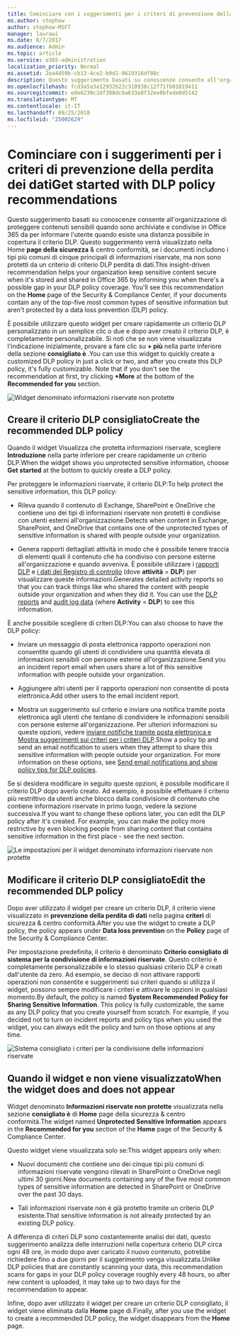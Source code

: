 ```yaml
---
title: Cominciare con i suggerimenti per i criteri di prevenzione della perdita dei dati
ms.author: stephow
author: stephow-MSFT
manager: laurawi
ms.date: 8/7/2017
ms.audience: Admin
ms.topic: article
ms.service: o365-administration
localization_priority: Normal
ms.assetid: 2ea4459b-cb13-4ce2-b9d1-0619316df88c
description: Questo suggerimento basati su conoscenze consente all'organizzazione di proteggere contenuti sensibili quando sono archiviate e condivise in Office 365 da per informare l'utente quando esiste una distanza possibile in copertura il criterio DLP. Questo suggerimento verrà visualizzato nella Home page della sicurezza &amp; centro conformità, se i documenti contengano uno dei tipi principali cinque più comuni di informazioni riservate, ma non sono protetti da un criterio DLP.
ms.openlocfilehash: fcd3a5a3a12932b22c310938c12f71fb01019411
ms.sourcegitcommit: ede6230c2df398dc0a633e8f32ee0bfede0d5142
ms.translationtype: MT
ms.contentlocale: it-IT
ms.lasthandoff: 09/25/2018
ms.locfileid: "25002629"
---
```

# <a name="get-started-with-dlp-policy-recommendations"></a><span data-ttu-id="b90a0-104">Cominciare con i suggerimenti per i criteri di prevenzione della perdita dei dati</span><span class="sxs-lookup"><span data-stu-id="b90a0-104">Get started with DLP policy recommendations</span></span>

<span data-ttu-id="b90a0-p102">Questo suggerimento basati su conoscenze consente all'organizzazione di proteggere contenuti sensibili quando sono archiviate e condivise in Office 365 da per informare l'utente quando esiste una distanza possibile in copertura il criterio DLP. Questo suggerimento verrà visualizzato nella Home **page della sicurezza** &amp; centro conformità, se i documenti includono i tipi più comuni di cinque principali di informazioni riservate, ma non sono protetti da un criterio di criterio DLP perdita di dati.</span><span class="sxs-lookup"><span data-stu-id="b90a0-p102">This insight-driven recommendation helps your organization keep sensitive content secure when it's stored and shared in Office 365 by informing you when there's a possible gap in your DLP policy coverage. You'll see this recommendation on the **Home** page of the Security &amp; Compliance Center, if your documents contain any of the top-five most common types of sensitive information but aren't protected by a data loss prevention (DLP) policy.</span></span> 
  
<span data-ttu-id="b90a0-p103">È possibile utilizzare questo widget per creare rapidamente un criterio DLP personalizzato in un semplice clic o due e dopo aver creato il criterio DLP, è completamente personalizzabile. Si noti che se non viene visualizzata l'indicazione inizialmente, provare a fare clic su **+ più** nella parte inferiore della sezione **consigliato è** .</span><span class="sxs-lookup"><span data-stu-id="b90a0-p103">You can use this widget to quickly create a customized DLP policy in just a click or two, and after you create this DLP policy, it's fully customizable. Note that if you don't see the recommendation at first, try clicking **+More** at the bottom of the **Recommended for you** section.</span></span> 
  
![Widget denominato informazioni riservate non protette](media/91bc04d2-6eff-4294-8b73-b2d56d26ffc4.png)
  
## <a name="create-the-recommended-dlp-policy"></a><span data-ttu-id="b90a0-110">Creare il criterio DLP consigliato</span><span class="sxs-lookup"><span data-stu-id="b90a0-110">Create the recommended DLP policy</span></span>

<span data-ttu-id="b90a0-111">Quando il widget Visualizza che protetta informazioni riservate, scegliere **Introduzione** nella parte inferiore per creare rapidamente un criterio DLP.</span><span class="sxs-lookup"><span data-stu-id="b90a0-111">When the widget shows you unprotected sensitive information, choose **Get started** at the bottom to quickly create a DLP policy.</span></span> 
  
<span data-ttu-id="b90a0-112">Per proteggere le informazioni riservate, il criterio DLP:</span><span class="sxs-lookup"><span data-stu-id="b90a0-112">To help protect the sensitive information, this DLP policy:</span></span>
  
- <span data-ttu-id="b90a0-113">Rileva quando il contenuto di Exchange, SharePoint e OneDrive che contiene uno dei tipi di informazioni riservate non protetti è condivise con utenti esterni all'organizzazione.</span><span class="sxs-lookup"><span data-stu-id="b90a0-113">Detects when content in Exchange, SharePoint, and OneDrive that contains one of the unprotected types of sensitive information is shared with people outside your organization.</span></span>
    
- <span data-ttu-id="b90a0-p104">Genera rapporti dettagliati attività in modo che è possibile tenere traccia di elementi quali il contenuto che ha condiviso con persone esterne all'organizzazione e quando avveniva. È possibile utilizzare i [rapporti DLP](view-the-dlp-reports.md) e [i dati del Registro di controllo](search-the-audit-log-in-security-and-compliance.md) (dove **attività** = **DLP**) per visualizzare queste informazioni.</span><span class="sxs-lookup"><span data-stu-id="b90a0-p104">Generates detailed activity reports so that you can track things like who shared the content with people outside your organization and when they did it. You can use the [DLP reports](view-the-dlp-reports.md) and [audit log data](search-the-audit-log-in-security-and-compliance.md) (where **Activity** = **DLP**) to see this information.</span></span>
    
<span data-ttu-id="b90a0-116">È anche possibile scegliere di criteri DLP:</span><span class="sxs-lookup"><span data-stu-id="b90a0-116">You can also choose to have the DLP policy:</span></span>
  
- <span data-ttu-id="b90a0-117">Inviare un messaggio di posta elettronica rapporto operazioni non consentite quando gli utenti di condividere una quantità elevata di informazioni sensibili con persone esterne all'organizzazione.</span><span class="sxs-lookup"><span data-stu-id="b90a0-117">Send you an incident report email when users share a lot of this sensitive information with people outside your organization.</span></span>
    
- <span data-ttu-id="b90a0-118">Aggiungere altri utenti per il rapporto operazioni non consentite di posta elettronica.</span><span class="sxs-lookup"><span data-stu-id="b90a0-118">Add other users to the email incident report.</span></span>
    
- <span data-ttu-id="b90a0-p105">Mostra un suggerimento sul criterio e inviare una notifica tramite posta elettronica agli utenti che tentano di condividere le informazioni sensibili con persone esterne all'organizzazione. Per ulteriori informazioni su queste opzioni, vedere [inviare notifiche tramite posta elettronica e Mostra suggerimenti sui criteri per i criteri DLP](use-notifications-and-policy-tips.md).</span><span class="sxs-lookup"><span data-stu-id="b90a0-p105">Show a policy tip and send an email notification to users when they attempt to share this sensitive information with people outside your organization. For more information on these options, see [Send email notifications and show policy tips for DLP policies](use-notifications-and-policy-tips.md).</span></span>
    
<span data-ttu-id="b90a0-p106">Se si desidera modificare in seguito queste opzioni, è possibile modificare il criterio DLP dopo averlo creato. Ad esempio, è possibile effettuare il criterio più restrittivo da utenti anche blocco dalla condivisione di contenuto che contiene informazioni riservate in primo luogo, vedere la sezione successiva.</span><span class="sxs-lookup"><span data-stu-id="b90a0-p106">If you want to change these options later, you can edit the DLP policy after it's created. For example, you can make the policy more restrictive by even blocking people from sharing content that contains sensitive information in the first place - see the next section.</span></span>
  
![Le impostazioni per il widget denominato informazioni riservate non protette](media/b6106cbd-1bed-4582-aaef-b678de470c9b.png)
  
## <a name="edit-the-recommended-dlp-policy"></a><span data-ttu-id="b90a0-124">Modificare il criterio DLP consigliato</span><span class="sxs-lookup"><span data-stu-id="b90a0-124">Edit the recommended DLP policy</span></span>

<span data-ttu-id="b90a0-125">Dopo aver utilizzato il widget per creare un criterio DLP, il criterio viene visualizzato in **prevenzione della perdita di dati** nella pagina **criteri** di sicurezza &amp; centro conformità.</span><span class="sxs-lookup"><span data-stu-id="b90a0-125">After you use the widget to create a DLP policy, the policy appears under **Data loss prevention** on the **Policy** page of the Security &amp; Compliance Center.</span></span> 
  
<span data-ttu-id="b90a0-p107">Per impostazione predefinita, il criterio è denominato **Criterio consigliato di sistema per la condivisione di informazioni riservate**. Questo criterio è completamente personalizzabile e lo stesso qualsiasi criterio DLP è creati dall'utente da zero. Ad esempio, se deciso di non attivare rapporti operazioni non consentite e suggerimenti sui criteri quando si utilizza il widget, possono sempre modificare i criteri e attivare le opzioni in qualsiasi momento.</span><span class="sxs-lookup"><span data-stu-id="b90a0-p107">By default, the policy is named **System Recommended Policy for Sharing Sensitive Information**. This policy is fully customizable, the same as any DLP policy that you create yourself from scratch. For example, if you decided not to turn on incident reports and policy tips when you used the widget, you can always edit the policy and turn on those options at any time.</span></span>
  
![Sistema consigliato i criteri per la condivisione delle informazioni riservate](media/2fc49f25-ec25-4433-add4-d60f73888f13.png)
  
## <a name="when-the-widget-does-and-does-not-appear"></a><span data-ttu-id="b90a0-130">Quando il widget e non viene visualizzato</span><span class="sxs-lookup"><span data-stu-id="b90a0-130">When the widget does and does not appear</span></span>

<span data-ttu-id="b90a0-131">Widget denominato **Informazioni riservate non protette** visualizzata nella sezione **consigliato è** di **Home** page della sicurezza &amp; centro conformità.</span><span class="sxs-lookup"><span data-stu-id="b90a0-131">The widget named **Unprotected Sensitive Information** appears in the **Recommended for you** section of the **Home** page of the Security &amp; Compliance Center.</span></span> 
  
<span data-ttu-id="b90a0-132">Questo widget viene visualizzata solo se:</span><span class="sxs-lookup"><span data-stu-id="b90a0-132">This widget appears only when:</span></span>
  
- <span data-ttu-id="b90a0-133">Nuovi documenti che contiene uno dei cinque tipi più comuni di informazioni riservate vengono rilevati in SharePoint o OneDrive negli ultimi 30 giorni.</span><span class="sxs-lookup"><span data-stu-id="b90a0-133">New documents containing any of the five most common types of sensitive information are detected in SharePoint or OneDrive over the past 30 days.</span></span>
    
- <span data-ttu-id="b90a0-134">Tali informazioni riservate non è già protetto tramite un criterio DLP esistente.</span><span class="sxs-lookup"><span data-stu-id="b90a0-134">That sensitive information is not already protected by an existing DLP policy.</span></span>
    
<span data-ttu-id="b90a0-135">A differenza di criteri DLP sono costantemente analisi dei dati, questo suggerimento analizza delle interruzioni nella copertura criterio DLP circa ogni 48 ore, in modo dopo aver caricato il nuovo contenuto, potrebbe richiedere fino a due giorni per il suggerimento venga visualizzata.</span><span class="sxs-lookup"><span data-stu-id="b90a0-135">Unlike DLP policies that are constantly scanning your data, this recommendation scans for gaps in your DLP policy coverage roughly every 48 hours, so after new content is uploaded, it may take up to two days for the recommendation to appear.</span></span>
  
<span data-ttu-id="b90a0-136">Infine, dopo aver utilizzato il widget per creare un criterio DLP consigliato, il widget viene eliminata dalla **Home** page di.</span><span class="sxs-lookup"><span data-stu-id="b90a0-136">Finally, after you use the widget to create a recommended DLP policy, the widget disappears from the **Home** page.</span></span> 
  

